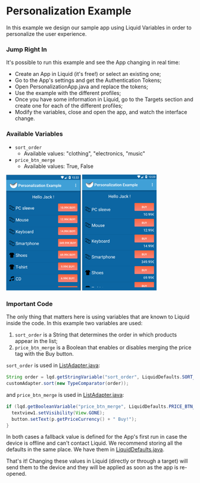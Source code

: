 # Personalization Example

In this example we design our sample app using Liquid Variables in order to personalize the user experience.

### Jump Right In

It's possible to run this example and see the App changing in real time:

* Create an App in Liquid (it's free!) or select an existing one;
* Go to the App's settings and get the Authentication Tokens;
* Open PersonalizationApp.java and replace the tokens;
* Use the example with the different profiles;
* Once you have some information in Liquid, go to the Targets section and create one for each of the different profiles;
* Modify the variables, close and open the app, and watch the interface change.

### Available Variables

* `sort_order`
  * Available values: "clothing", "electronics, "music"
* `price_btn_merge`
  * Available values: True, False

<span>
  <img src="/readme_assets/merge.png" alt="alt text" width="200" >
  <img src="/readme_assets/not_merge.png" alt="alt text" width="200" >
</span>

### Important Code

The only thing that matters here is using variables that are known to Liquid inside the code. In this example two variables are used:

1. `sort_order` is a String that determines the order in which products appear in the list;
2. `price_btn_merge` is a Boolean that enables or disables merging the price tag with the Buy button.

`sort_order` is used in [ListAdapter.java](https://github.com/lqd-io/android-examples/blob/master/personalization/src/main/java/com/onliquid/personalization/SecondActivity.java#L75):

```java
String order = lqd.getStringVariable("sort_order", LiquidDefaults.SORT_ORDER);
customAdapter.sort(new TypeComparator(order));
```

and `price_btn_merge` is used in [ListAdapter.java](https://github.com/lqd-io/android-examples/blob/master/personalization/src/main/java/com/onliquid/personalization/support/ListAdapter.java#L62):

```java
if (lqd.getBooleanVariable("price_btn_merge", LiquidDefaults.PRICE_BTN_MERGE)) {
  textview1.setVisibility(View.GONE);
  button.setText(p.getPriceCurrency() + " Buy!");
}
```

In both cases a fallback value is defined for the App's first run in case the device is offline and can't contact Liquid. We recommend storing all the defaults in the same place. We have them in [LiquidDefaults.java](https://github.com/lqd-io/android-examples/blob/master/personalization/src/main/java/com/onliquid/personalization/LiquidDefaults.java).

That's it! Changing these values in Liquid (directly or through a target) will send them to the device and they will be applied as soon as the app is re-opened.

